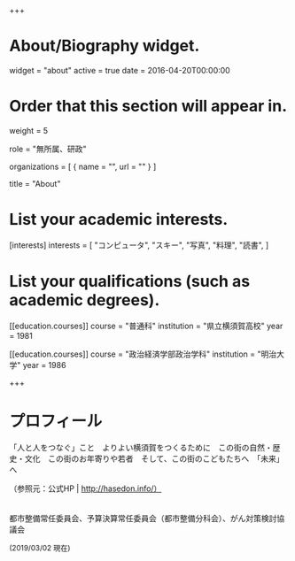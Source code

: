 +++
# About/Biography widget.
widget = "about"
active = true
date = 2016-04-20T00:00:00

# Order that this section will appear in.
weight = 5

role = "無所属、研政"

organizations = [ { name = "", url = "" } ]

title = "About"

# List your academic interests.
[interests]
  interests = [
    "コンピュータ",
    "スキー",
    "写真",
    "料理",
    "読書",
  ]

# List your qualifications (such as academic degrees).
[[education.courses]]
  course = "普通科"
  institution = "県立横須賀高校"
  year = 1981

[[education.courses]]
  course = "政治経済学部政治学科"
  institution = "明治大学"
  year = 1986

+++

# プロフィール

「人と人をつなぐ」こと　よりよい横須賀をつくるために　この街の自然・歴史・文化　この街のお年寄りや若者　そして、この街のこどもたちへ　「未来」へ

（参照元：公式HP | http://hasedon.info/）
<br><br><br>
都市整備常任委員会、予算決算常任委員会（都市整備分科会）、がん対策検討協議会

<span style="font-size:small">(2019/03/02 現在)</span>